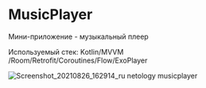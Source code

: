 # MusicPlayer
Мини-приложение - музыкальный плеер

Используемый стек: Kotlin/MVVM /Room/Retrofit/Coroutines/Flow/ExoPlayer

![Screenshot_20210826_162914_ru netology musicplayer](https://user-images.githubusercontent.com/71636417/130985030-47a442df-cf6b-41ab-a7e5-bc583292097b.jpg)
